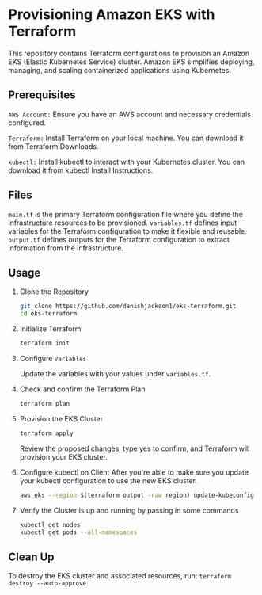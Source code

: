 # Provisioning Amazon EKS with Terraform
This repository contains Terraform configurations to provision an Amazon EKS (Elastic Kubernetes Service) cluster. Amazon EKS simplifies deploying, managing, and scaling containerized applications using Kubernetes.

## Prerequisites
   `AWS Account:` Ensure you have an AWS account and necessary credentials configured.

   `Terraform:` Install Terraform on your local machine. You can download it from Terraform Downloads.

   `kubectl:` Install kubectl to interact with your Kubernetes cluster. You can download it from kubectl Install Instructions.
## Files
   `main.tf` is the primary Terraform configuration file where you define the infrastructure resources to be provisioned.
   `variables.tf` defines input variables for the Terraform configuration to make it flexible and reusable.
   `output.tf` defines outputs for the Terraform configuration to extract information from the infrastructure.
## Usage
   1. Clone the Repository

       ```bash
       git clone https://github.com/denishjackson1/eks-terraform.git
       cd eks-terraform
       ```

   2. Initialize Terraform
       ```bash
       terraform init
       ```
   3. Configure `Variables`

        Update the variables with your values under `variables.tf`.

   4. Check and confirm the Terraform Plan

       ```bash
       terraform plan
       ```

   4. Provision the EKS Cluster
       ```bash
       terraform apply
       ```
       Review the proposed changes, type yes to confirm, and Terraform will provision your EKS cluster.

   5. Configure kubectl on Client
       After you're able to make sure you update your kubectl configuration to use the new EKS cluster.

       ```bash
       aws eks --region $(terraform output -raw region) update-kubeconfig --name $(terraform output -raw cluster_name)
       ```
   6. Verify the Cluster is up and running by passing in some commands
       ```bash
       kubectl get nodes
       kubectl get pods --all-namespaces
       ```
## Clean Up
   To destroy the EKS cluster and associated resources, run:
      ```
       terraform destroy --auto-approve
       ```
